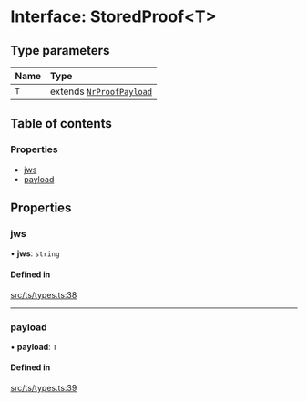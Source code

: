# Interface: StoredProof<T\>

## Type parameters

| Name | Type |
| :------ | :------ |
| `T` | extends [`NrProofPayload`](NrProofPayload.md) |

## Table of contents

### Properties

- [jws](StoredProof.md#jws)
- [payload](StoredProof.md#payload)

## Properties

### jws

• **jws**: `string`

#### Defined in

[src/ts/types.ts:38](https://gitlab.com/i3-market/code/wp3/t3.2/conflict-resolution/non-repudiation-library/-/blob/ed1accd/src/ts/types.ts#L38)

___

### payload

• **payload**: `T`

#### Defined in

[src/ts/types.ts:39](https://gitlab.com/i3-market/code/wp3/t3.2/conflict-resolution/non-repudiation-library/-/blob/ed1accd/src/ts/types.ts#L39)
